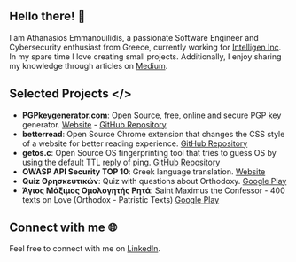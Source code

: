 ## Hello there! 👋
I am Athanasios Emmanouilidis, a passionate Software Engineer and Cybersecurity enthusiast from Greece, currently working for [Intelligen Inc](https://www.intelligen.com). 
In my spare time I love creating small projects. Additionally, I enjoy sharing my knowledge through articles on [Medium](https://medium.com/@emmandev).

## Selected Projects </>

- **PGPkeygenerator.com**: Open Source, free, online and secure PGP key generator. [Website](https://pgpkeygenerator.com) - [GitHub Repository](https://github.com/athanasiosem/pgpkeygenerator.com)
- **betterread**: Open Source Chrome extension that changes the CSS style of a website for better reading experience. [GitHub Repository](https://github.com/athanasiosem/betterread)
- **getos.c**: Open Source OS fingerprinting tool that tries to guess OS by using the default TTL reply of ping. [GitHub Repository](https://github.com/athanasiosem/getos.c)
- **OWASP API Security TOP 10**: Greek language translation. [Website](https://owasp.org/API-Security/editions/2019/el-gr/0x00-header/)
- **Quiz Θρησκευτικών**: Quiz with questions about Orthodoxy. [Google Play](https://play.google.com/store/apps/details?id=io.github.athanasiosem.religiousKnowledgeQuiz&hl=el&gl=US)
- **Άγιος Μάξιμος Ομολογητής Ρητά**: Saint Maximus the Confessor - 400 texts on Love (Orthodox - Patristic Texts) [Google Play](https://play.google.com/store/apps/details?id=io.github.athanasiosem.agiosmaximos400kefalaiaperiagapis&hl=el&gl=US)

## Connect with me 🌐

Feel free to connect with me on [LinkedIn](https://www.linkedin.com/in/athanasiosem/).
